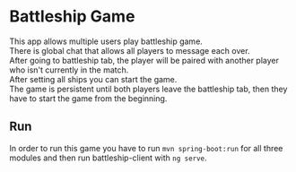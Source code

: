 # Battleship Game

This app allows multiple users play battleship game.\
There is global chat that allows all players to message each over.\
After going to battleship tab, the player will be paired with another player who isn't currently in the match.\
After setting all ships you can start the game.\
The game is persistent until both players leave the battleship tab, then they have to start the game from the beginning.

## Run

In order to run this game you have to run `mvn spring-boot:run` for all three modules and then run battleship-client with `ng serve`.